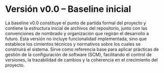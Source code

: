 # Versión v0.0 – Baseline inicial
La baseline v0.0 constituye el punto de partida formal del proyecto y contiene la estructura inicial de archivos del repositorio, junto con las convenciones de nombrado y organización que regirán el desarrollo a futuro. Esta versión no incluye funcionalidad implementada, sino que establece los cimientos técnicos y normativos sobre los cuales se construirá el sistema. Sirve como referencia base para aplicar prácticas de gestión de la configuración de software (SCM), facilitando el control de versiones, la trazabilidad de cambios y la coherencia en el crecimiento del proyecto.